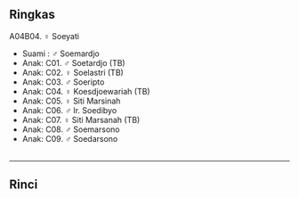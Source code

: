 ## Ringkas

A04B04. ♀ Soeyati
	<br/>

*	Suami : ♂ Soemardjo
	<br/>
*	Anak: C01. ♂ Soetardjo (TB)
*	Anak: C02. ♀ Soelastri (TB)
*	Anak: C03. ♂ Soeripto  
*	Anak: C04. ♀ Koesdjoewariah (TB) 
*	Anak: C05. ♀ Siti Marsinah
*	Anak: C06. ♂ Ir. Soedibyo 
*	Anak: C07. ♀ Siti Marsanah (TB) 
*	Anak: C08. ♂ Soemarsono
*	Anak: C09. ♂ Soedarsono
	<br/><br/>


-- -- --

## Rinci
